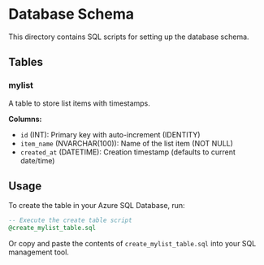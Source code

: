 # Database Schema

This directory contains SQL scripts for setting up the database schema.

## Tables

### mylist
A table to store list items with timestamps.

**Columns:**
- `id` (INT): Primary key with auto-increment (IDENTITY)
- `item_name` (NVARCHAR(100)): Name of the list item (NOT NULL)
- `created_at` (DATETIME): Creation timestamp (defaults to current date/time)

## Usage

To create the table in your Azure SQL Database, run:

```sql
-- Execute the create table script
@create_mylist_table.sql
```

Or copy and paste the contents of `create_mylist_table.sql` into your SQL management tool.